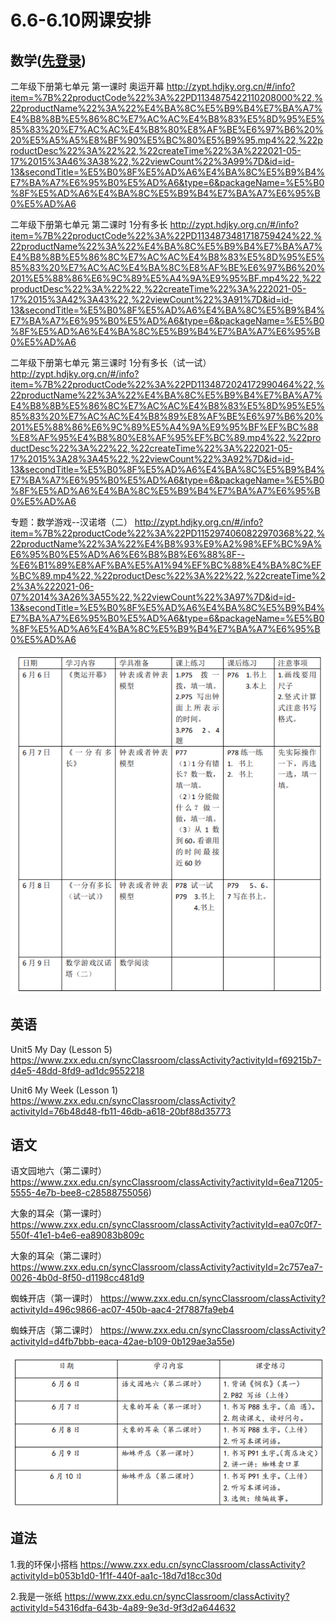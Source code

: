 # 6.6-6.10网课安排

## 数学([先登录](http://zypt.hdjky.org.cn/#/setting/collection))

二年级下册第七单元 第一课时 奥运开幕
http://zypt.hdjky.org.cn/#/info?item=%7B%22productCode%22%3A%22PD1134875422110208000%22,%22productName%22%3A%22%E4%BA%8C%E5%B9%B4%E7%BA%A7%E4%B8%8B%E5%86%8C%E7%AC%AC%E4%B8%83%E5%8D%95%E5%85%83%20%E7%AC%AC%E4%B8%80%E8%AF%BE%E6%97%B6%20%20%E5%A5%A5%E8%BF%90%E5%BC%80%E5%B9%95.mp4%22,%22productDesc%22%3A%22%22,%22createTime%22%3A%222021-05-17%2015%3A46%3A38%22,%22viewCount%22%3A99%7D&id=id-13&secondTitle=%E5%B0%8F%E5%AD%A6%E4%BA%8C%E5%B9%B4%E7%BA%A7%E6%95%B0%E5%AD%A6&type=6&packageName=%E5%B0%8F%E5%AD%A6%E4%BA%8C%E5%B9%B4%E7%BA%A7%E6%95%B0%E5%AD%A6

二年级下册第七单元 第二课时 1分有多长
http://zypt.hdjky.org.cn/#/info?item=%7B%22productCode%22%3A%22PD1134873481718759424%22,%22productName%22%3A%22%E4%BA%8C%E5%B9%B4%E7%BA%A7%E4%B8%8B%E5%86%8C%E7%AC%AC%E4%B8%83%E5%8D%95%E5%85%83%20%E7%AC%AC%E4%BA%8C%E8%AF%BE%E6%97%B6%20%201%E5%88%86%E6%9C%89%E5%A4%9A%E9%95%BF.mp4%22,%22productDesc%22%3A%22%22,%22createTime%22%3A%222021-05-17%2015%3A42%3A43%22,%22viewCount%22%3A91%7D&id=id-13&secondTitle=%E5%B0%8F%E5%AD%A6%E4%BA%8C%E5%B9%B4%E7%BA%A7%E6%95%B0%E5%AD%A6&type=6&packageName=%E5%B0%8F%E5%AD%A6%E4%BA%8C%E5%B9%B4%E7%BA%A7%E6%95%B0%E5%AD%A6

二年级下册第七单元 第三课时 1分有多长（试一试）
http://zypt.hdjky.org.cn/#/info?item=%7B%22productCode%22%3A%22PD1134872024172990464%22,%22productName%22%3A%22%E4%BA%8C%E5%B9%B4%E7%BA%A7%E4%B8%8B%E5%86%8C%E7%AC%AC%E4%B8%83%E5%8D%95%E5%85%83%20%E7%AC%AC%E4%B8%89%E8%AF%BE%E6%97%B6%20%201%E5%88%86%E6%9C%89%E5%A4%9A%E9%95%BF%EF%BC%88%E8%AF%95%E4%B8%80%E8%AF%95%EF%BC%89.mp4%22,%22productDesc%22%3A%22%22,%22createTime%22%3A%222021-05-17%2015%3A28%3A45%22,%22viewCount%22%3A92%7D&id=id-13&secondTitle=%E5%B0%8F%E5%AD%A6%E4%BA%8C%E5%B9%B4%E7%BA%A7%E6%95%B0%E5%AD%A6&type=6&packageName=%E5%B0%8F%E5%AD%A6%E4%BA%8C%E5%B9%B4%E7%BA%A7%E6%95%B0%E5%AD%A6

专题：数学游戏--汉诺塔（二）
http://zypt.hdjky.org.cn/#/info?item=%7B%22productCode%22%3A%22PD1152974060822970368%22,%22productName%22%3A%22%E4%B8%93%E9%A2%98%EF%BC%9A%E6%95%B0%E5%AD%A6%E6%B8%B8%E6%88%8F--%E6%B1%89%E8%AF%BA%E5%A1%94%EF%BC%88%E4%BA%8C%EF%BC%89.mp4%22,%22productDesc%22%3A%22%22,%22createTime%22%3A%222021-06-07%2014%3A26%3A55%22,%22viewCount%22%3A97%7D&id=id-13&secondTitle=%E5%B0%8F%E5%AD%A6%E4%BA%8C%E5%B9%B4%E7%BA%A7%E6%95%B0%E5%AD%A6&type=6&packageName=%E5%B0%8F%E5%AD%A6%E4%BA%8C%E5%B9%B4%E7%BA%A7%E6%95%B0%E5%AD%A6

![](.\20220606数学.png)

## 英语

Unit5 My Day (Lesson 5)
https://www.zxx.edu.cn/syncClassroom/classActivity?activityId=f69215b7-d4e5-48dd-8fd9-ad1dc9552218

Unit6 My Week (Lesson 1)
https://www.zxx.edu.cn/syncClassroom/classActivity?activityId=76b48d48-fb11-46db-a618-20bf88d35773



## 语文

语文园地六（第二课时）
https://www.zxx.edu.cn/syncClassroom/classActivity?activityId=6ea71205-5555-4e7b-bee8-c28588755056)

大象的耳朵（第一课时）
https://www.zxx.edu.cn/syncClassroom/classActivity?activityId=ea07c0f7-550f-41e1-b4e6-ea89083b809c

大象的耳朵（第二课时）
https://www.zxx.edu.cn/syncClassroom/classActivity?activityId=2c757ea7-0026-4b0d-8f50-d1198cc481d9

蜘蛛开店（第一课时）
https://www.zxx.edu.cn/syncClassroom/classActivity?activityId=496c9866-ac07-450b-aac4-2f7887fa9eb4

蜘蛛开店（第二课时）
https://www.zxx.edu.cn/syncClassroom/classActivity?activityId=d4fb7bbb-eaca-42ae-b109-0b129ae3a55e)

![](.\20220606语文.png)


## 道法

1.我的环保小搭档 
https://www.zxx.edu.cn/syncClassroom/classActivity?activityId=b053b1d0-1f1f-440f-aa1c-18d7d18cc30d

2.我是一张纸
https://www.zxx.edu.cn/syncClassroom/classActivity?activityId=54316dfa-643b-4a89-9e3d-9f3d2a644632